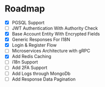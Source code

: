 # Roadmap
- [x] PGSQL Support
- [ ] JWT Authentication With Authority Check
- [x] Base Account Entity With Encrypted Fields
- [x] Generic Responses For I18N
- [x] Login & Register Flow 
- [ ] Microservices Architecture with gRPC
- [x] Add Redis Caching
- [ ] i18n Support
- [ ] Add 2FA Support
- [ ] Add Logs through MongoDb
- [ ] Add Response Data Pagination
